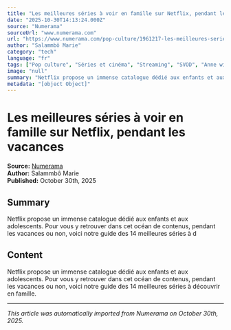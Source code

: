```yaml
---
title: "Les meilleures séries à voir en famille sur Netflix, pendant les vacances"
date: "2025-10-30T14:13:24.000Z"
source: "Numerama"
sourceUrl: "www.numerama.com"
url: "https://www.numerama.com/pop-culture/1961217-les-meilleures-series-a-regarder-en-famille-sur-netflix.html"
author: "Salammbô Marie"
category: "tech"
language: "fr"
tags: ["Pop culture", "Séries et cinéma", "Streaming", "SVOD", "Anne with an E", "Astérix & Obélix : Le Combat des Chefs", "Avatar: Le dernier maître de l'air (animé)", "Brooklyn 99", "Gilmore Girls", "Ginny & Georgia", "Guides SVOD", "Heartstopper", "Mercredi (Wednesday)", "Molang", "Netflix", "Numerama Plus", "Perdus dans l'espace", "Reply 1988", "Romantic Killer", "She-ra et les Princesses au pouvoir", "Totally Spies", "Vie du streaming", "tech", "français"]
image: "null"
summary: "Netflix propose un immense catalogue dédié aux enfants et aux adolescents. Pour vous y retrouver dans cet océan de contenus, pendant les vacances ou non, voici notre guide des 14 meilleures séries à d"
metadata: "[object Object]"
---
```


# Les meilleures séries à voir en famille sur Netflix, pendant les vacances

**Source:** [Numerama](https://www.numerama.com/pop-culture/1961217-les-meilleures-series-a-regarder-en-famille-sur-netflix.html)  
**Author:** Salammbô Marie  
**Published:** October 30th, 2025  

## Summary

Netflix propose un immense catalogue dédié aux enfants et aux adolescents. Pour vous y retrouver dans cet océan de contenus, pendant les vacances ou non, voici notre guide des 14 meilleures séries à d

## Content

Netflix propose un immense catalogue dédié aux enfants et aux adolescents. Pour vous y retrouver dans cet océan de contenus, pendant les vacances ou non, voici notre guide des 14 meilleures séries à découvrir en famille.

---

*This article was automatically imported from Numerama on October 30th, 2025.*

